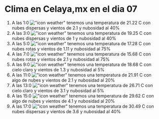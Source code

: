 # Clima en Celaya,mx en el dia 07

1. A las 1:0 !["icon weather"](http://openweathermap.org/img/w/03n.png) tenemos una temperatura de 21.22 C con nubes dispersas y  vientos de 2.1 y nubosidad al 40%
1. A las 3:0 !["icon weather"](http://openweathermap.org/img/w/03n.png) tenemos una temperatura de 19.25 C con nubes dispersas y  vientos de 1 y nubosidad al 40%
1. A las 5:0 !["icon weather"](http://openweathermap.org/img/w/04n.png) tenemos una temperatura de 17.28 C con nubes rotas y  vientos de 1.11 y nubosidad al 75%
1. A las 7:0 !["icon weather"](http://openweathermap.org/img/w/04n.png) tenemos una temperatura de 15.68 C con nubes rotas y  vientos de 2.1 y nubosidad al 75%
1. A las 9:0 !["icon weather"](http://openweathermap.org/img/w/01d.png) tenemos una temperatura de 18.68 C con cielo claro y  vientos de 1.3 y nubosidad al 5%
1. A las 11:0 !["icon weather"](http://openweathermap.org/img/w/02d.png) tenemos una temperatura de 21.91 C con algo de nubes y  vientos de 2.1 y nubosidad al 20%
1. A las 13:0 !["icon weather"](http://openweathermap.org/img/w/01d.png) tenemos una temperatura de 26.71 C con cielo claro y  vientos de 3.1 y nubosidad al 5%
1. A las 15:0 !["icon weather"](http://openweathermap.org/img/w/02d.png) tenemos una temperatura de 29.62 C con algo de nubes y  vientos de 4.1 y nubosidad al 20%
1. A las 17:0 !["icon weather"](http://openweathermap.org/img/w/03d.png) tenemos una temperatura de 30.49 C con nubes dispersas y  vientos de 3.6 y nubosidad al 40%
